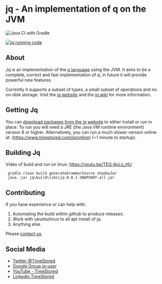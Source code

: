 
# jq - An implementation of q on the JVM
![Java CI with Gradle](https://github.com/timestored/jq/workflows/Java%20CI%20with%20Gradle/badge.svg)

[![jq running code](http://www.timestored.com/jq/images/jq-video.png)](https://youtu.be/zCRkKmGxsX4)

## About

Jq is an implementation of the [q language](https://en.wikipedia.org/wiki/Q_(programming_language_from_Kx_Systems))
using the JVM. It aims to be a complete, correct and fast implementation of q, in future it will provide powerful new features.

Currently it supports a subset of types, a small subset of operations and no on-disk storage. 
Visit the [jq website](https://www.timestored.com/jq) and the [jq wiki](https://github.com/timestored/jq/wiki) for more information.

## Getting Jq

You can  [download packages from the jq website](https://www.timestored.com/jq/download)  to either install or run in place. To run you will need a JRE (the Java VM runtime environment) version 8 or higher.
Alternatively, you can run a much slower version online at: (https://www.timestored.com/jq/online) (~1 minute to startup).


## Building Jq

Video of build and run on linux: https://youtu.be/TEQ-AvLo_HU

```
 gradle clean build generateGrammarSource shadowJar
 java -jar jq\build\libs\jq-0.0.1-SNAPSHOT-all.jar
```

## Contributing

If you have experience or can help with:

 1. Automating the build within github to produce releases.
 2. Work with ubuntu/linux to all apt install of jq.
 3. Anything else.

Please [contact us](http://www.timestored.com/contact).

## Social Media

 - [Twitter @TimeStored](https://twitter.com/timestored)  
 - [Google Group jq-user](https://groups.google.com/forum/#!forum/jq-user)  
 - [YouTube - TimeStored](https://www.youtube.com/channel/UC4bHjf1d1FkXec0SFW5_1Dw)
 - [Linkedin TimeStored](https://www.linkedin.com/company/timestored)

